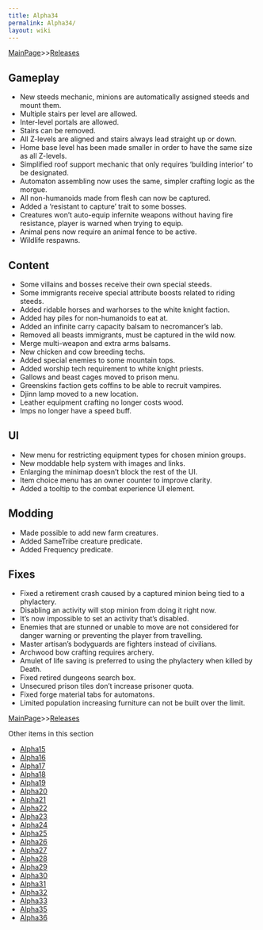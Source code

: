 ```yaml
---
title: Alpha34
permalink: Alpha34/
layout: wiki
---
```


[MainPage](/keeperrl_wiki/ "wikilink")>>[Releases](/keeperrl_wiki/Releases "wikilink")

Gameplay
--------

-	New steeds mechanic, minions are automatically assigned steeds and mount them.
-	Multiple stairs per level are allowed.
-	Inter-level portals are allowed.
-	Stairs can be removed.
-	All Z-levels are aligned and stairs always lead straight up or down.
-	Home base level has been made smaller in order to have the same size as all Z-levels.
-	Simplified roof support mechanic that only requires ‘building interior’ to be designated.
-	Automaton assembling now uses the same, simpler crafting logic as the morgue.
-	All non-humanoids made from flesh can now be captured.
-	Added a ‘resistant to capture’ trait to some bosses.
-	Creatures won’t auto-equip infernite weapons without having fire resistance, player is warned when trying to equip.
-	Animal pens now require an animal fence to be active.
-	Wildlife respawns.


Content
-------

-	Some villains and bosses receive their own special steeds.
-	Some immigrants receive special attribute boosts related to riding steeds.
-	Added ridable horses and warhorses to the white knight faction.
-	Added hay piles for non-humanoids to eat at.
-	Added an infinite carry capacity balsam to necromancer’s lab.
-	Removed all beasts immigrants, must be captured in the wild now.
-	Merge multi-weapon and extra arms balsams.
-	New chicken and cow breeding techs.
-	Added special enemies to some mountain tops.
-	Added worship tech requirement to white knight priests.
-	Gallows and beast cages moved to prison menu.
-	Greenskins faction gets coffins to be able to recruit vampires.
-	Djinn lamp moved to a new location.
-	Leather equipment crafting no longer costs wood.
-	Imps no longer have a speed buff.


UI
--

-	New menu for restricting equipment types for chosen minion groups.
-	New moddable help system with images and links.
-	Enlarging the minimap doesn’t block the rest of the UI.
-	Item choice menu has an owner counter to improve clarity.
-	Added a tooltip to the combat experience UI element.


Modding
-------

-	Made possible to add new farm creatures.
-	Added SameTribe creature predicate.
-	Added Frequency predicate.


Fixes
-----

-	Fixed a retirement crash caused by a captured minion being tied to a phylactery.
-	Disabling an activity will stop minion from doing it right now.
-	It’s now impossible to set an activity that’s disabled.
-	Enemies that are stunned or unable to move are not considered for danger warning or preventing the player from travelling.
-	Master artisan’s bodyguards are fighters instead of civilians.
-	Archwood bow crafting requires archery.
-	Amulet of life saving is preferred to using the phylactery when killed by Death.
-	Fixed retired dungeons search box.
-	Unsecured prison tiles don’t increase prisoner quota.
-	Fixed forge material tabs for automatons.
-	Limited population increasing furniture can not be built over the limit.

[MainPage](/keeperrl_wiki/ "wikilink")>>[Releases](/keeperrl_wiki/Releases "wikilink")

Other items in this section
-    [Alpha15](/keeperrl_wiki/Alpha15 "wikilink")
-    [Alpha16](/keeperrl_wiki/Alpha16 "wikilink")
-    [Alpha17](/keeperrl_wiki/Alpha17 "wikilink")
-    [Alpha18](/keeperrl_wiki/Alpha18 "wikilink")
-    [Alpha19](/keeperrl_wiki/Alpha19 "wikilink")
-    [Alpha20](/keeperrl_wiki/Alpha20 "wikilink")
-    [Alpha21](/keeperrl_wiki/Alpha21 "wikilink")
-    [Alpha22](/keeperrl_wiki/Alpha22 "wikilink")
-    [Alpha23](/keeperrl_wiki/Alpha23 "wikilink")
-    [Alpha24](/keeperrl_wiki/Alpha24 "wikilink")
-    [Alpha25](/keeperrl_wiki/Alpha25 "wikilink")
-    [Alpha26](/keeperrl_wiki/Alpha26 "wikilink")
-    [Alpha27](/keeperrl_wiki/Alpha27 "wikilink")
-    [Alpha28](/keeperrl_wiki/Alpha28 "wikilink")
-    [Alpha29](/keeperrl_wiki/Alpha29 "wikilink")
-    [Alpha30](/keeperrl_wiki/Alpha30 "wikilink")
-    [Alpha31](/keeperrl_wiki/Alpha31 "wikilink")
-    [Alpha32](/keeperrl_wiki/Alpha32 "wikilink")
-    [Alpha33](/keeperrl_wiki/Alpha33 "wikilink")
-    [Alpha35](/keeperrl_wiki/Alpha35 "wikilink")
-    [Alpha36](/keeperrl_wiki/Alpha36 "wikilink")
